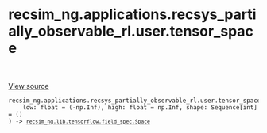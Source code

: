 <div itemscope itemtype="http://developers.google.com/ReferenceObject">
<meta itemprop="name" content="recsim_ng.applications.recsys_partially_observable_rl.user.tensor_space" />
<meta itemprop="path" content="Stable" />
</div>

# recsim_ng.applications.recsys_partially_observable_rl.user.tensor_space

<!-- Insert buttons and diff -->

<table class="tfo-notebook-buttons tfo-api nocontent" align="left">

</table>

<a target="_blank" href="https://github.com/google-research/recsim_ng/tree/master/recsim_ng/applications/recsys_partially_observable_rl/user.py">View
source</a>

<pre class="devsite-click-to-copy prettyprint lang-py tfo-signature-link">
<code>recsim_ng.applications.recsys_partially_observable_rl.user.tensor_space(
    low: float = (-np.Inf), high: float = np.Inf, shape: Sequence[int] = ()
) -> <a href="../../../../recsim_ng/lib/tensorflow/field_spec/Space.md"><code>recsim_ng.lib.tensorflow.field_spec.Space</code></a>
</code></pre>

<!-- Placeholder for "Used in" -->
